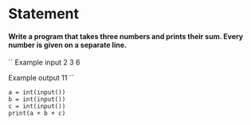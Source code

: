 # Statement
#### Write a program that takes three numbers and prints their sum. Every number is given on a separate line.
``
Example input
2
3
6

Example output
11
``
```
a = int(input())
b = int(input())
c = int(input())
print(a + b + c)
```
